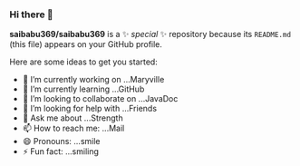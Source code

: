 ### Hi there 👋

**saibabu369/saibabu369** is a ✨ _special_ ✨ repository because its `README.md` (this file) appears on your GitHub profile.

Here are some ideas to get you started:

- 🔭 I’m currently working on ...Maryville
- 🌱 I’m currently learning ...GitHub
- 👯 I’m looking to collaborate on ...JavaDoc
- 🤔 I’m looking for help with ...Friends
- 💬 Ask me about ...Strength
- 📫 How to reach me: ...Mail
- 😄 Pronouns: ...smile
- ⚡ Fun fact: ...smiling

